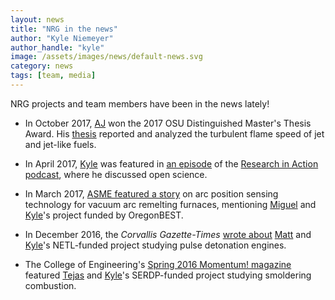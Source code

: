 ```yaml
---
layout: news
title: "NRG in the news"
author: "Kyle Niemeyer"
author_handle: "kyle"
image: /assets/images/news/default-news.svg
category: news
tags: [team, media]
---
```

NRG projects and team members have been in the news lately!

 - In October 2017, [AJ] won the 2017 OSU Distinguished Master's Thesis Award. His [thesis](http://hdl.handle.net/1957/60072) reported and analyzed the turbulent flame speed of jet and jet-like fuels.

 - In April 2017, [Kyle] was featured in [an episode](http://ecampus.ncsu.edu/research/podcast/e56/) of the [Research in Action podcast](http://ecampus.ncsu.edu/research/podcast/), where he discussed open science.

 - In March 2017, [ASME featured a story](https://www.asme.org/engineering-topics/articles/manufacturing-design/visualizing-greener-specialty-metals) on arc position sensing technology for vacuum arc remelting furnaces, mentioning [Miguel] and [Kyle]'s project funded by OregonBEST.

 - In December 2016, the *Corvallis Gazette-Times* [wrote about](http://www.gazettetimes.com/news/local/research-starts-off-with-a-bang/article_571a90b7-d8e9-5a1d-b8d6-81f92b6ea802.html) [Matt] and [Kyle]'s NETL-funded project studying pulse detonation engines.

 - The College of Engineering's [Spring 2016 Momentum! magazine](http://www.journalgraphicsdigitalpublications.com/epubs/OSUALUMNIASSOCIATIONINC/EngineeringMomentumSpring2016/viewer/desktop/#page/14) featured [Tejas] and [Kyle]'s SERDP-funded project studying smoldering combustion.


[Kyle]: /team/kyle-niemeyer
[Miguel]: /team/miguel-soler
[AJ]: /team/aj-fillo
[Matt]: /team/matt-zaiger
[Tejas]: /team/tejas-mulky

